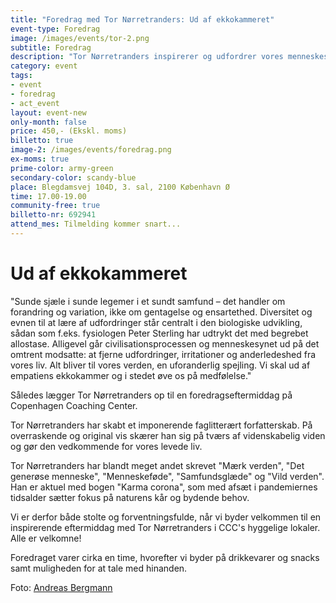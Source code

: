 ```yaml
---
title: "Foredrag med Tor Nørretranders: Ud af ekkokammeret"
event-type: Foredrag
image: /images/events/tor-2.png
subtitle: Foredrag
description: "Tor Nørretranders inspirerer og udfordrer vores menneskesyn med sin samtænkning af biologiske erkendelser og det senmoderne menneskesyn. I stedet for at fjerne udfordringer på vores vej, skal vi måske ud af empatiens ekkokammer og i stedet øve os på medfølelse? Og måske kan vi lære af biologien og fysiologien, hvor forandring og variation skaber sunde sjæle i sunde legemer i et sundt samfund?<br> Foto: Andreas Bergmann."
category: event
tags:
- event
- foredrag
- act_event
layout: event-new
only-month: false
price: 450,- (Ekskl. moms)
billetto: true
image-2: /images/events/foredrag.png
ex-moms: true
prime-color: army-green
secondary-color: scandy-blue
place: Blegdamsvej 104D, 3. sal, 2100 København Ø
time: 17.00-19.00
community-free: true
billetto-nr: 692941
attend_mes: Tilmelding kommer snart...
---
```


# Ud af ekkokammeret

"Sunde sjæle i sunde legemer i et sundt samfund – det handler om forandring og variation, ikke om gentagelse og ensartethed. Diversitet og evnen til at lære af udfordringer står centralt i den biologiske udvikling, sådan som f.eks. fysiologen Peter Sterling har udtrykt det med begrebet allostase. Alligevel går civilisationsprocessen og menneskesynet ud på det omtrent modsatte: at fjerne udfordringer, irritationer og anderledeshed fra vores liv. Alt bliver til vores verden, en uforanderlig spejling. Vi skal ud af empatiens ekkokammer og i stedet øve os på medfølelse."

Således lægger Tor Nørretranders op til en foredragseftermiddag på Copenhagen Coaching Center.  

Tor Nørretranders har skabt et imponerende faglitterært forfatterskab. På overraskende og original vis skærer han sig på tværs af videnskabelig viden og gør den vedkommende for vores levede liv.  

Tor Nørretranders har blandt meget andet skrevet "Mærk verden", "Det generøse menneske", "Menneskeføde", "Samfundsglæde" og "Vild verden". Han er aktuel med bogen "Karma corona", som med afsæt i pandemiernes tidsalder sætter fokus på naturens kår og bydende behov.

Vi er derfor både stolte og forventningsfulde, når vi byder velkommen til en inspirerende eftermiddag med Tor Nørretranders i CCC's hyggelige lokaler. Alle er velkomne!  

Foredraget varer cirka en time, hvorefter vi byder på drikkevarer og snacks samt muligheden for at tale med hinanden.

Foto: [Andreas Bergmann](https://andreasbergmann.dk/)
